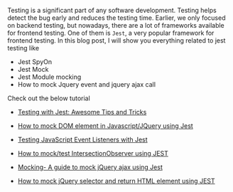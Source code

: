 

Testing is a significant part of any software development. Testing helps detect the bug early and reduces the testing time. Earlier, we only focused on backend testing, but nowadays, there are a lot of frameworks available for frontend testing. One of them is `Jest`, a very popular framework for frontend testing. 
In this blog post, I will show you everything related to jest testing like
- Jest SpyOn
- Jest Mock 
- Jest Module mocking
- How to mock Jquery event and jquery ajax call

Check out the below tutorial 

- [Testing with Jest: Awesome Tips and Tricks](https://www.codeguru.co.in/2021/03/jest-tips-and-trics.html)
- [How to mock DOM element in Javascript/JQuery using Jest](https://www.codeguru.co.in/2021/02/how-to-mock-dom-element-in.html)
- [ Testing JavaScript Event Listeners with Jest](https://www.codeguru.co.in/2021/02/testing-javascript-events-with-jest.html)
- [How to mock/test IntersectionObserver using JEST](https://www.codeguru.co.in/2022/02/how-to-mocktest-intersectionobserver.html)

- [Mocking- A guide to mock jQuery ajax using Jest](https://www.codeguru.co.in/2021/04/how-to-test-jquery-ajax-using-jest.html)
- [How to mock jQuery selector and return HTML element using JEST](https://www.codeguru.co.in/2021/04/how-to-mock-jquery-selector-using-jest.html)





<!--stackedit_data:
eyJoaXN0b3J5IjpbLTU3NTQ1ODUwOSwxNTM4MjY1MzcsMTM2NT
YzNjYxLDE1NzY3MDM0NTRdfQ==
-->